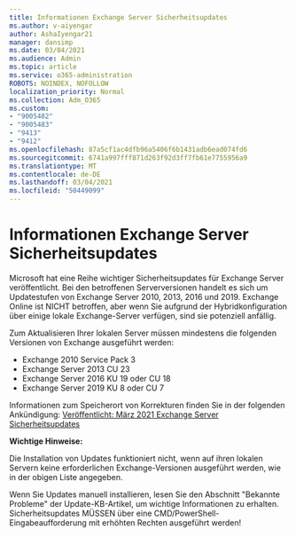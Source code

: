 ```yaml
---
title: Informationen Exchange Server Sicherheitsupdates
ms.author: v-aiyengar
author: AshaIyengar21
manager: dansimp
ms.date: 03/04/2021
ms.audience: Admin
ms.topic: article
ms.service: o365-administration
ROBOTS: NOINDEX, NOFOLLOW
localization_priority: Normal
ms.collection: Adm_O365
ms.custom:
- "9005482"
- "9005483"
- "9413"
- "9412"
ms.openlocfilehash: 87a5cf1ac4dfb96a5406f6b1431adb6ead074fd6
ms.sourcegitcommit: 6741a997fff871d263f92d3ff7fb61e7755956a9
ms.translationtype: MT
ms.contentlocale: de-DE
ms.lasthandoff: 03/04/2021
ms.locfileid: "50449099"
---
```

# <a name="about-exchange-server-security-updates"></a>Informationen Exchange Server Sicherheitsupdates

Microsoft hat eine Reihe wichtiger Sicherheitsupdates für Exchange Server veröffentlicht. Bei den betroffenen Serverversionen handelt es sich um Updatestufen von Exchange Server 2010, 2013, 2016 und 2019. Exchange Online ist NICHT betroffen, aber wenn Sie aufgrund der Hybridkonfiguration über einige lokale Exchange-Server verfügen, sind sie potenziell anfällig.

Zum Aktualisieren Ihrer lokalen Server müssen mindestens die folgenden Versionen von Exchange ausgeführt werden:

- Exchange 2010 Service Pack 3
- Exchange Server 2013 CU 23
- Exchange Server 2016 KU 19 oder CU 18
- Exchange Server 2019 KU 8 oder CU 7

Informationen zum Speicherort von Korrekturen finden Sie in der folgenden Ankündigung: [Veröffentlicht: März 2021 Exchange Server Sicherheitsupdates](https://techcommunity.microsoft.com/t5/exchange-team-blog/released-march-2021-exchange-server-security-updates/ba-p/2175901)

**Wichtige Hinweise:**

Die Installation von Updates funktioniert nicht, wenn auf ihren lokalen Servern keine erforderlichen Exchange-Versionen ausgeführt werden, wie in der obigen Liste angegeben.

Wenn Sie Updates manuell installieren, lesen Sie den Abschnitt "Bekannte Probleme" der Update-KB-Artikel, um wichtige Informationen zu erhalten. Sicherheitsupdates MÜSSEN über eine CMD/PowerShell-Eingabeaufforderung mit erhöhten Rechten ausgeführt werden!
